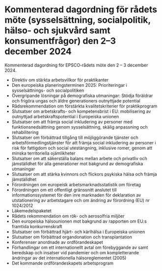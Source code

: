 # Kommenterad dagordning för rådets möte (sysselsättning, socialpolitik, hälso- och sjukvård samt konsumentfrågor) den 2–3 december 2024

Kommenterad dagordning för EPSCO\-rådets möte den 2 – 3 december 2024.


* Direktiv om stärkta arbetsvillkor för praktikanter
* Den europeiska planeringsterminen 2025: Prioriteringar i sysselsättnings\- och socialpolitiken
* Övergripande lösningar på demografiska utmaningar: Stödja föräldrar och frigöra ungas och äldre generationers outnyttjade potential
* Rådsrekommendation om förstärkta kvalitetskriterier för praktikprogram
* Slutsatser om arbetskrafts\- och kompetensbrist i EU: mobilisering av outnyttjad arbetskraftspotential i Europeiska unionen
* Slutsatser om att främja social inkludering av personer med funktionsnedsättning genom sysselsättning, skälig anpassning och rehabilitering
* Slutsatser om förbättrad tillgång till möjliggörande tjänster och arbetsförmedlingstjänster för att främja social inkludering av personer i risk för fattigdom och social utestängning, inklusive romer, genom att minska territoriella ojämlikheter
* Slutsatser om att säkerställa balans mellan arbete och privatliv och jämställdhet för alla generationer mot bakgrund av demografiska utmaningar
* Slutsatser om att stärka kvinnors och flickors psykiska hälsa och främja jämställdhet
* Förordningen om europeisk arbetsmarknadsstatistik om företag
* Förordningen om ett offentligt gränssnitt anslutet till informationssystemet för den inre marknaden för deklaration av utstationering av arbetstagare och om ändring av förordning (EU) nr 1024/2012
* Läkemedelspaketet
* Rådets rekommendation om rök\- och aerosolfria miljöer
* Den europeiska hälsounionen mot bakgrund av rapporten om EU:s framtida konkurrenskraft
* Slutsatser om förbättrad hjärt\- och kärlhälsa i Europeiska unionen
* Slutsatser om förbättrad organdonation och transplantation
* Konferenser anordnade av ordförandeskapet
* Förhandlingar om ett internationellt avtal om förebyggande av samt beredskap och insatser vid pandemier och om kompletterande ändringar av det internationella hälsoreglementet (2005\)
* Det kommande ordförandeskapets arbetsprogram
